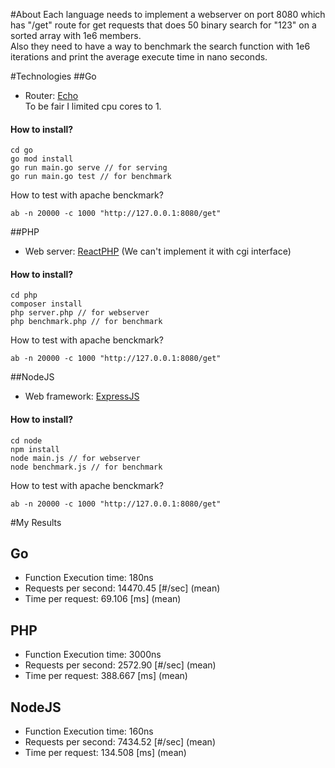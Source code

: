 #About
Each language needs to implement a webserver on port 8080 which has "/get" route for get requests that does 50 binary search for "123"  on a sorted array with 1e6 members.  
Also they need to have a way to benchmark the search function with 1e6 iterations and print the average execute time in nano seconds.

#Technologies
##Go
- Router: [Echo](https://github.com/labstack/echo)  
To be fair I limited cpu cores to 1.
#### How to install?
```
cd go
go mod install
go run main.go serve // for serving
go run main.go test // for benchmark
```
How to test with apache benckmark?  
```
ab -n 20000 -c 1000 "http://127.0.0.1:8080/get"
```
##PHP
- Web server: [ReactPHP](https://github.com/reactphp) (We can't implement it with cgi interface)
#### How to install?
```
cd php
composer install
php server.php // for webserver
php benchmark.php // for benchmark
```
How to test with apache benckmark?  
```
ab -n 20000 -c 1000 "http://127.0.0.1:8080/get"
```

##NodeJS
- Web framework: [ExpressJS](https://expressjs.com/) 
#### How to install?
```
cd node
npm install
node main.js // for webserver
node benchmark.js // for benchmark
```
How to test with apache benckmark?  
```
ab -n 20000 -c 1000 "http://127.0.0.1:8080/get"
```
#My Results
## Go
+ Function Execution time: 180ns
+ Requests per second:    14470.45 [#/sec] (mean)
+ Time per request:       69.106 [ms] (mean)
## PHP
+ Function Execution time: 3000ns
+ Requests per second:    2572.90 [#/sec] (mean)
+ Time per request:       388.667 [ms] (mean)
## NodeJS
+ Function Execution time: 160ns
+ Requests per second:    7434.52 [#/sec] (mean)
+ Time per request:       134.508 [ms] (mean)





